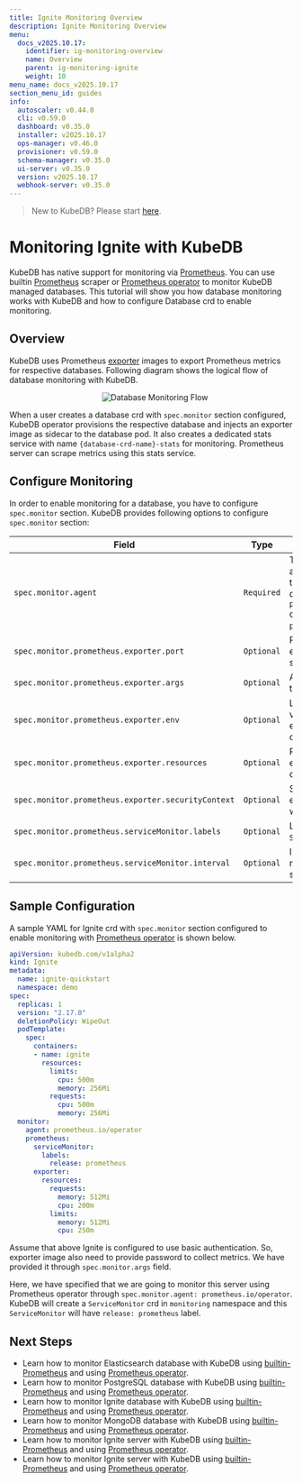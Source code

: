 ```yaml
---
title: Ignite Monitoring Overview
description: Ignite Monitoring Overview
menu:
  docs_v2025.10.17:
    identifier: ig-monitoring-overview
    name: Overview
    parent: ig-monitoring-ignite
    weight: 10
menu_name: docs_v2025.10.17
section_menu_id: guides
info:
  autoscaler: v0.44.0
  cli: v0.59.0
  dashboard: v0.35.0
  installer: v2025.10.17
  ops-manager: v0.46.0
  provisioner: v0.59.0
  schema-manager: v0.35.0
  ui-server: v0.35.0
  version: v2025.10.17
  webhook-server: v0.35.0
---
```


> New to KubeDB? Please start [here](/docs/v2025.10.17/README).

# Monitoring Ignite with KubeDB

KubeDB has native support for monitoring via [Prometheus](https://prometheus.io/). You can use builtin [Prometheus](https://github.com/prometheus/prometheus) scraper or [Prometheus operator](https://github.com/prometheus-operator/prometheus-operator) to monitor KubeDB managed databases. This tutorial will show you how database monitoring works with KubeDB and how to configure Database crd to enable monitoring.

## Overview

KubeDB uses Prometheus [exporter](https://prometheus.io/docs/instrumenting/exporters/#databases) images to export Prometheus metrics for respective databases. Following diagram shows the logical flow of database monitoring with KubeDB.

<p align="center">
  <img alt="Database Monitoring Flow"  src="/docs/v2025.10.17/images/concepts/monitoring/database-monitoring-overview.svg">
</p>

When a user creates a database crd with `spec.monitor` section configured, KubeDB operator provisions the respective database and injects an exporter image as sidecar to the database pod. It also creates a dedicated stats service with name `{database-crd-name}-stats` for monitoring. Prometheus server can scrape metrics using this stats service.

## Configure Monitoring

In order to enable monitoring for a database, you have to configure `spec.monitor` section. KubeDB provides following options to configure `spec.monitor` section:

|                Field                               |    Type    |                                                                                     Uses                                                       |
| -------------------------------------------------- | ---------- | ---------------------------------------------------------------------------------------------------------------------------------------------- |
| `spec.monitor.agent`                               | `Required` | Type of the monitoring agent that will be used to monitor this database. It can be `prometheus.io/builtin` or `prometheus.io/operator`. |
| `spec.monitor.prometheus.exporter.port`            | `Optional` | Port number where the exporter side car will serve metrics.                                                                                    |
| `spec.monitor.prometheus.exporter.args`            | `Optional` | Arguments to pass to the exporter sidecar.                                                                                                     |
| `spec.monitor.prometheus.exporter.env`             | `Optional` | List of environment variables to set in the exporter sidecar container.                                                                        |
| `spec.monitor.prometheus.exporter.resources`       | `Optional` | Resources required by exporter sidecar container.                                                                                              |
| `spec.monitor.prometheus.exporter.securityContext` | `Optional` | Security options the exporter should run with.                                                                                                 |
| `spec.monitor.prometheus.serviceMonitor.labels`    | `Optional` | Labels for `ServiceMonitor` crd.                                                                                                               |
| `spec.monitor.prometheus.serviceMonitor.interval`  | `Optional` | Interval at which metrics should be scraped.                                                                                                   |

## Sample Configuration

A sample YAML for Ignite crd with `spec.monitor` section configured to enable monitoring with [Prometheus operator](https://github.com/prometheus-operator/prometheus-operator) is shown below.

```yaml
apiVersion: kubedb.com/v1alpha2
kind: Ignite
metadata:
  name: ignite-quickstart
  namespace: demo
spec:
  replicas: 1
  version: "2.17.0"
  deletionPolicy: WipeOut
  podTemplate:
    spec:
      containers:
      - name: ignite
        resources:
          limits:
            cpu: 500m
            memory: 256Mi
          requests:
            cpu: 500m
            memory: 256Mi
  monitor:
    agent: prometheus.io/operator
    prometheus:
      serviceMonitor:
        labels:
          release: prometheus
      exporter:
        resources:
          requests:
            memory: 512Mi
            cpu: 200m
          limits:
            memory: 512Mi
            cpu: 250m
```

Assume that above Ignite is configured to use basic authentication. So, exporter image also need to provide password to collect metrics. We have provided it through `spec.monitor.args` field.

Here, we have specified that we are going to monitor this server using Prometheus operator through `spec.monitor.agent: prometheus.io/operator`. KubeDB will create a `ServiceMonitor` crd in `monitoring` namespace and this `ServiceMonitor` will have `release: prometheus` label.

## Next Steps

- Learn how to monitor Elasticsearch database with KubeDB using [builtin-Prometheus](/docs/v2025.10.17/guides/elasticsearch/monitoring/using-builtin-prometheus) and using [Prometheus operator](/docs/v2025.10.17/guides/elasticsearch/monitoring/using-prometheus-operator).
- Learn how to monitor PostgreSQL database with KubeDB using [builtin-Prometheus](/docs/v2025.10.17/guides/postgres/monitoring/using-builtin-prometheus) and using [Prometheus operator](/docs/v2025.10.17/guides/postgres/monitoring/using-prometheus-operator).
- Learn how to monitor Ignite database with KubeDB using [builtin-Prometheus](/docs/v2025.10.17/guides/ignite/monitoring/using-builtin-prometheus) and using [Prometheus operator](/docs/v2025.10.17/guides/ignite/monitoring/using-prometheus-operator).
- Learn how to monitor MongoDB database with KubeDB using [builtin-Prometheus](/docs/v2025.10.17/guides/mongodb/monitoring/using-builtin-prometheus) and using [Prometheus operator](/docs/v2025.10.17/guides/mongodb/monitoring/using-prometheus-operator).
- Learn how to monitor Ignite server with KubeDB using [builtin-Prometheus](/docs/v2025.10.17/guides/ignite/monitoring/using-builtin-prometheus) and using [Prometheus operator](/docs/v2025.10.17/guides/ignite/monitoring/using-prometheus-operator).
- Learn how to monitor Ignite server with KubeDB using [builtin-Prometheus](/docs/v2025.10.17/guides/ignite/monitoring/using-builtin-prometheus) and using [Prometheus operator](/docs/v2025.10.17/guides/ignite/monitoring/using-prometheus-operator).
